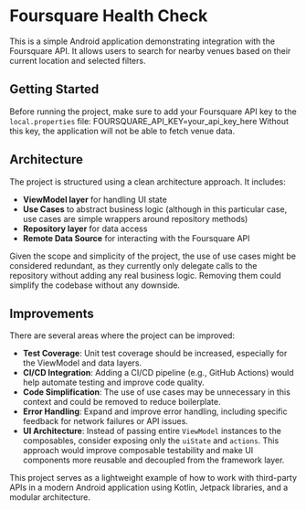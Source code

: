 # Foursquare Health Check
This is a simple Android application demonstrating integration with the Foursquare API. It allows users to search for nearby venues based on their current location and selected filters.

## Getting Started
Before running the project, make sure to add your Foursquare API key to the `local.properties` file:
FOURSQUARE_API_KEY=your_api_key_here
Without this key, the application will not be able to fetch venue data.

## Architecture

The project is structured using a clean architecture approach. It includes:

- **ViewModel layer** for handling UI state
- **Use Cases** to abstract business logic (although in this particular case, use cases are simple wrappers around repository methods)
- **Repository layer** for data access
- **Remote Data Source** for interacting with the Foursquare API

Given the scope and simplicity of the project, the use of use cases might be considered redundant, as they currently only delegate calls to the repository without adding any real business logic. Removing them could simplify the codebase without any downside.

## Improvements

There are several areas where the project can be improved:

- **Test Coverage**: Unit test coverage should be increased, especially for the ViewModel and data layers.
- **CI/CD Integration**: Adding a CI/CD pipeline (e.g., GitHub Actions) would help automate testing and improve code quality.
- **Code Simplification**: The use of use cases may be unnecessary in this context and could be removed to reduce boilerplate.
- **Error Handling**: Expand and improve error handling, including specific feedback for network failures or API issues.
- **UI Architecture**: Instead of passing entire `ViewModel` instances to the composables, consider exposing only the `uiState` and `actions`. This approach would improve composable testability and make UI components more reusable and decoupled from the framework layer.

This project serves as a lightweight example of how to work with third-party APIs in a modern Android application using Kotlin, Jetpack libraries, and a modular architecture.

